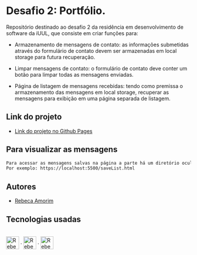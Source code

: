 
# Desafio 2: Portfólio.

Repositório destinado ao desafio 2 da residência em desenvolvimento de software da iUUL, que consiste em criar funções para:
- Armazenamento de mensagens de contato: as informações submetidas através do formulário de contato devem ser armazenadas em local storage para futura recuperação.

- Limpar mensagens de contato: o formulário de contato deve conter um botão para limpar todas as mensagens enviadas.

- Página de listagem de mensagens recebidas: tendo como premissa o armazenamento das mensagens em local storage, recuperar as mensagens para exibição em uma página separada de listagem.

## Link do projeto

- [Link do projeto no Github Pages](https://rebeusca.github.io/Desafio2-Portfolio/)
## Para visualizar as mensagens

```bash
Para acessar as mensagens salvas na página a parte há um diretório oculto, basta adicionar '/saveList.html' na URL.
Por exemplo: https://localhost:5500/saveList.html 
```


## Autores

- [Rebeca Amorim](https://www.github.com/Rebeusca)


## Tecnologias usadas

<div style="display: inline_block"><br>
  <img align="center" alt="Rebeca-HTML" height="35" width="35" src="https://cdn.jsdelivr.net/gh/devicons/devicon/icons/html5/html5-original.svg"/>
  .
  <img align="center" alt="Rebeca-CSS" height="35" width="35" src="https://cdn.jsdelivr.net/gh/devicons/devicon/icons/css3/css3-original.svg"/>
  .
  <img align="center" alt="Rebeca-js" height="35" width="35" src="https://cdn.jsdelivr.net/gh/devicons/devicon/icons/javascript/javascript-original.svg"/>
</div>
          

